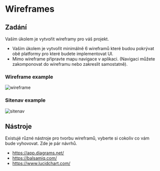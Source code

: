 # Wireframes

## Zadání

Vaším úkolem je vytvořit wireframy pro váš projekt. 
* Vaším úkolem je vytvořit minimálně 6 wireframů které budou pokrývat obě platformy pro které budete implementovat UI. 
* Mimo wireframe připravte mapu navigace v aplikaci. (Navigaci můžete zakomponovat do wireframu nebo zakreslit samostatně).

### Wireframe example
![wireframe](../samples/wireframe.png)

### Sitenav example
![sitenav](https://online.visual-paradigm.com/repository/images/4eca449a-3fba-43f1-bc43-817dcdde3d23.png)

## Nástroje
Existujé různé nástroje pro tvorbu wireframů, vyberte si cokoliv co vám bude vyhovovat. Zde je pár návrhů.

* https://app.diagrams.net/
* https://balsamiq.com/
* https://www.lucidchart.com/

